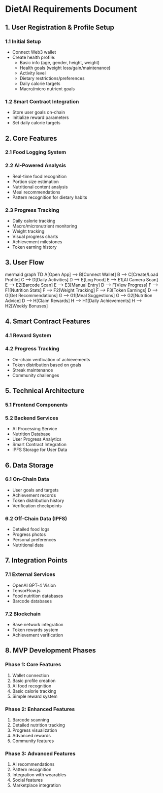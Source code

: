# DietAI Requirements Document

## 1. User Registration & Profile Setup

### 1.1 Initial Setup
- Connect Web3 wallet
- Create health profile:
  - Basic info (age, gender, height, weight)
  - Health goals (weight loss/gain/maintenance)
  - Activity level
  - Dietary restrictions/preferences
  - Daily calorie targets
  - Macro/micro nutrient goals

### 1.2 Smart Contract Integration
- Store user goals on-chain
- Initialize reward parameters
- Set daily calorie targets

## 2. Core Features

### 2.1 Food Logging System

### 2.2 AI-Powered Analysis
- Real-time food recognition
- Portion size estimation
- Nutritional content analysis
- Meal recommendations
- Pattern recognition for dietary habits

### 2.3 Progress Tracking
- Daily calorie tracking
- Macro/micronutrient monitoring
- Weight tracking
- Visual progress charts
- Achievement milestones
- Token earning history

## 3. User Flow

mermaid
graph TD
A[Open App] --> B[Connect Wallet]
B --> C[Create/Load Profile]
C --> D[Daily Activities]
D --> E[Log Food]
E --> E1[AI Camera Scan]
E --> E2[Barcode Scan]
E --> E3[Manual Entry]
D --> F[View Progress]
F --> F1[Nutrition Stats]
F --> F2[Weight Tracking]
F --> F3[Token Earnings]
D --> G[Get Recommendations]
G --> G1[Meal Suggestions]
G --> G2[Nutrition Advice]
D --> H[Claim Rewards]
H --> H1[Daily Achievements]
H --> H2[Weekly Bonuses]


## 4. Smart Contract Features

### 4.1 Reward System

### 4.2 Progress Tracking
- On-chain verification of achievements
- Token distribution based on goals
- Streak maintenance
- Community challenges

## 5. Technical Architecture

### 5.1 Frontend Components




### 5.2 Backend Services
- AI Processing Service
- Nutrition Database
- User Progress Analytics
- Smart Contract Integration
- IPFS Storage for User Data

## 6. Data Storage

### 6.1 On-Chain Data
- User goals and targets
- Achievement records
- Token distribution history
- Verification checkpoints

### 6.2 Off-Chain Data (IPFS)
- Detailed food logs
- Progress photos
- Personal preferences
- Nutritional data

## 7. Integration Points

### 7.1 External Services
- OpenAI GPT-4 Vision
- TensorFlow.js
- Food nutrition databases
- Barcode databases

### 7.2 Blockchain
- Base network integration
- Token rewards system
- Achievement verification

## 8. MVP Development Phases

### Phase 1: Core Features
1. Wallet connection
2. Basic profile creation
3. AI food recognition
4. Basic calorie tracking
5. Simple reward system

### Phase 2: Enhanced Features
1. Barcode scanning
2. Detailed nutrition tracking
3. Progress visualization
4. Advanced rewards
5. Community features

### Phase 3: Advanced Features
1. AI recommendations
2. Pattern recognition
3. Integration with wearables
4. Social features
5. Marketplace integration